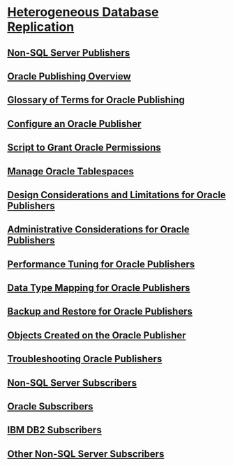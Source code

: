 # [Heterogeneous Database Replication](heterogeneous-database-replication.md)
## [Non-SQL Server Publishers](non-sql-server-publishers.md)
## [Oracle Publishing Overview](oracle-publishing-overview.md)
## [Glossary of Terms for Oracle Publishing](glossary-of-terms-for-oracle-publishing.md)
## [Configure an Oracle Publisher](configure-an-oracle-publisher.md)
## [Script to Grant Oracle Permissions](script-to-grant-oracle-permissions.md)
## [Manage Oracle Tablespaces](manage-oracle-tablespaces.md)
## [Design Considerations and Limitations for Oracle Publishers](design-considerations-and-limitations-for-oracle-publishers.md)
## [Administrative Considerations for Oracle Publishers](administrative-considerations-for-oracle-publishers.md)
## [Performance Tuning for Oracle Publishers](performance-tuning-for-oracle-publishers.md)
## [Data Type Mapping for Oracle Publishers](data-type-mapping-for-oracle-publishers.md)
## [Backup and Restore for Oracle Publishers](backup-and-restore-for-oracle-publishers.md)
## [Objects Created on the Oracle Publisher](objects-created-on-the-oracle-publisher.md)
## [Troubleshooting Oracle Publishers](troubleshooting-oracle-publishers.md)
## [Non-SQL Server Subscribers](non-sql-server-subscribers.md)
## [Oracle Subscribers](oracle-subscribers.md)
## [IBM DB2 Subscribers](ibm-db2-subscribers.md)
## [Other Non-SQL Server Subscribers](other-non-sql-server-subscribers.md)
